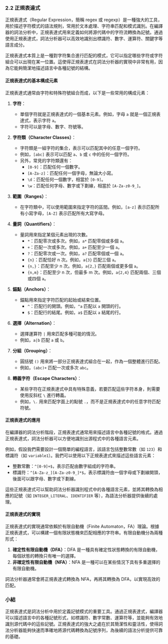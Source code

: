 ### 2.2 正規表達式

正規表達式（Regular Expression，簡稱 regex 或 regexp）是一種強大的工具，用於描述字符模式的語法規則，常用於文本處理、字符串匹配和模式識別。在編譯器的詞法分析中，正規表達式用來定義如何將源代碼中的字符流轉換為記號。通過使用正規表達式，詞法分析器可以高效地識別出標識符、數字、運算符、關鍵字等語言成分。

正規表達式本質上是一種對字符集合進行匹配的模式，它可以指定哪些字符或字符組合可以出現在某一位置。這使得正規表達式在詞法分析器的實現中非常有用，因為它能夠簡潔地描述語言中各種記號的結構。

#### 正規表達式的基本構成元素
正規表達式通常由字符和特殊符號組合而成，以下是一些常用的構成元素：

1. **字符**：
   - 單個字符就是正規表達式的一個基本元素。例如，字母 `a` 就是一個正規表達式，表示字符 `a`。
   - 字符可以是字母、數字、符號等。

2. **字符類（Character Classes）**：
   - 字符類是一組字符的集合，表示可以匹配其中的任意一個字符。
   - 例如，`[abc]` 表示可以匹配 `a`、`b` 或 `c` 中的任何一個字符。
   - 另外，常見的字符類還有：
     - `[0-9]`：匹配任何一個數字。
     - `[A-Za-z]`：匹配任何一個字母，無論大小寫。
     - `\d`：匹配任何一個數字，相當於 `[0-9]`。
     - `\w`：匹配任何字母、數字或下劃線，相當於 `[A-Za-z0-9_]`。

3. **範圍（Ranges）**：
   - 在字符類中，可以使用範圍來指定字符的區間。例如，`[a-z]` 表示匹配所有小寫字母，`[A-Z]` 表示匹配所有大寫字母。

4. **量詞（Quantifiers）**：
   - 量詞用來指定某個元素出現的次數。
     - `*`：匹配零次或多次。例如，`a*` 匹配零個或多個 `a`。
     - `+`：匹配一次或多次。例如，`a+` 匹配至少一個 `a`。
     - `?`：匹配零次或一次。例如，`a?` 匹配零個或一個 `a`。
     - `{n}`：匹配恰好 n 次。例如，`a{3}` 匹配三個 `a`。
     - `{n,}`：匹配至少 n 次。例如，`a{2,}` 匹配兩個或更多個 `a`。
     - `{n,m}`：匹配至少 n 次，但最多 m 次。例如，`a{2,4}` 匹配兩個、三個或四個 `a`。

5. **錨點（Anchors）**：
   - 錨點用來指定字符匹配的起始或結束位置。
     - `^`：匹配行的開頭。例如，`^a` 匹配以 `a` 開頭的行。
     - `$`：匹配行的結尾。例如，`a$` 匹配以 `a` 結尾的行。

6. **選擇（Alternation）**：
   - 選擇運算符 `|` 用來匹配多種可能的情況。
   - 例如，`a|b` 匹配 `a` 或 `b`。

7. **分組（Grouping）**：
   - 圓括號 `()` 用來將一部分正規表達式組合在一起，作為一個整體進行匹配。
   - 例如，`(abc)+` 匹配一次或多次 `abc`。

8. **轉義字符（Escape Characters）**：
   - 某些字符在正規表達式中具有特殊意義，若要匹配這些字符本身，則需要使用反斜杠 `\` 進行轉義。
   - 例如，`\.` 用來匹配字面上的點號 `.`，而不是正規表達式中的任意字符匹配符號。

#### 正規表達式的應用

在編譯器的詞法分析階段，正規表達式通常用來描述語言中各種記號的格式。通過正規表達式，詞法分析器可以方便地識別出源程式中的各種語言元素。

例如，假設我們需要設計一個簡單的編程語言，該語言包括整數常數（如 `123`）和標識符（如 `variable1`）。我們可以使用以下正規表達式來描述這些語言元素：
- 整數常數：`^[0-9]+$`，表示匹配由數字組成的字符串。
- 標識符：`^[A-Za-z_][A-Za-z0-9_]*$`，表示標識符由一個字母或下劃線開頭，後面可以跟字母、數字或下劃線。

這些正規表達式可以幫助詞法分析器識別程式中的各種語言元素，並將其轉換為相應的記號（如 `INTEGER_LITERAL`、`IDENTIFIER` 等），為語法分析器提供後續的處理。

#### 正規表達式的實現

正規表達式的實現通常依賴於有限自動機（Finite Automaton，FA）理論。根據正規表達式，可以構建一個有限狀態機來匹配相應的字符串。有限自動機分為兩種形式：
1. **確定性有限自動機（DFA）**：DFA 是一種具有確定性狀態轉換的有限自動機，每個狀態的轉換只有唯一的選擇。
2. **非確定性有限自動機（NFA）**：NFA 是一種可以在某些情況下具有多重選擇的有限自動機。

詞法分析器通常會將正規表達式轉換為 NFA，再將其轉換為 DFA，以實現高效的匹配。

### 小結

正規表達式是詞法分析中用於定義記號模式的重要工具。通過正規表達式，編譯器可以描述語言中的各種記號形式，如標識符、數字常數、運算符等，並能夠有效地識別源代碼中的這些記號。正規表達式的強大之處在於其簡潔性和靈活性，使得詞法分析器能夠快速而準確地將源代碼轉換為記號序列，為後續的語法分析提供可靠的基礎。